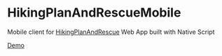 # HikingPlanAndRescueMobile
Mobile client for [HikingPlanAndRescue](https://github.com/todorm85/HikingPlanAndRescue) Web App built with Native Script

[Demo](https://www.youtube.com/watch?v=FZzq68gsZoY)
